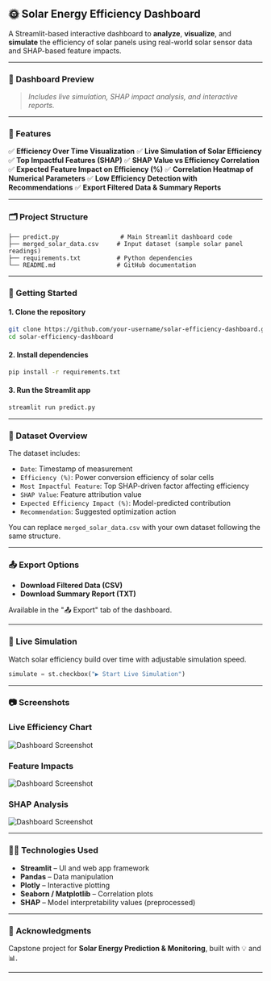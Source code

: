 ## 🌞 Solar Energy Efficiency Dashboard

A Streamlit-based interactive dashboard to **analyze**, **visualize**, and **simulate** the efficiency of solar panels using real-world solar sensor data and SHAP-based feature impacts.

---

### 📸 Dashboard Preview

> *Includes live simulation, SHAP impact analysis, and interactive reports.*

---

### 🔧 Features

✅ **Efficiency Over Time Visualization**
✅ **Live Simulation of Solar Efficiency**
✅ **Top Impactful Features (SHAP)**
✅ **SHAP Value vs Efficiency Correlation**
✅ **Expected Feature Impact on Efficiency (%)**
✅ **Correlation Heatmap of Numerical Parameters**
✅ **Low Efficiency Detection with Recommendations**
✅ **Export Filtered Data & Summary Reports**

---

### 🗂️ Project Structure

```
├── predict.py                 # Main Streamlit dashboard code
├── merged_solar_data.csv     # Input dataset (sample solar panel readings)
├── requirements.txt          # Python dependencies
└── README.md                 # GitHub documentation
```

---

### 🚀 Getting Started

#### 1. Clone the repository

```bash
git clone https://github.com/your-username/solar-efficiency-dashboard.git
cd solar-efficiency-dashboard
```

#### 2. Install dependencies

```bash
pip install -r requirements.txt
```

#### 3. Run the Streamlit app

```bash
streamlit run predict.py
```

---

### 🧪 Dataset Overview

The dataset includes:

* `Date`: Timestamp of measurement
* `Efficiency (%)`: Power conversion efficiency of solar cells
* `Most Impactful Feature`: Top SHAP-driven factor affecting efficiency
* `SHAP Value`: Feature attribution value
* `Expected Efficiency Impact (%)`: Model-predicted contribution
* `Recommendation`: Suggested optimization action

You can replace `merged_solar_data.csv` with your own dataset following the same structure.

---

### 📤 Export Options

* **Download Filtered Data (CSV)**
* **Download Summary Report (TXT)**

Available in the "📤 Export" tab of the dashboard.

---

### 📌 Live Simulation

Watch solar efficiency build over time with adjustable simulation speed.

```python
simulate = st.checkbox("▶️ Start Live Simulation")
```

---

### 📷 Screenshots

### Live Efficiency Chart 
![Dashboard Screenshot](dash1.jpg)
### Feature Impacts 
![Dashboard Screenshot](dash2.jpg)
### SHAP Analysis     
![Dashboard Screenshot](dash3.jpg)
   
 
 

---

### 🧑‍💻 Technologies Used

* **Streamlit** – UI and web app framework
* **Pandas** – Data manipulation
* **Plotly** – Interactive plotting
* **Seaborn / Matplotlib** – Correlation plots
* **SHAP** – Model interpretability values (preprocessed)

---

### 🙌 Acknowledgments

Capstone project for **Solar Energy Prediction & Monitoring**, built with 💡 and 📊.

---

